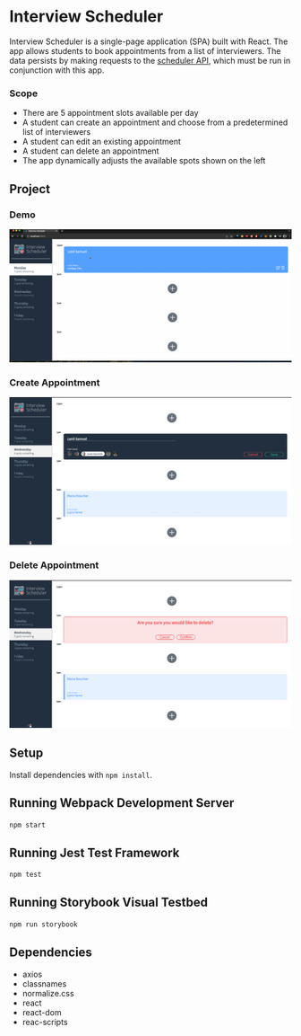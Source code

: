 # Interview Scheduler
Interview Scheduler is a single-page application (SPA) built with React. The app allows students to book appointments from a list of interviewers. The data persists by making requests to the [scheduler API](https://github.com/lenilsamuel/scheduler-api), which must be run in conjunction with this app. 

### Scope
* There are 5 appointment slots available per day
* A student can create an appointment and choose from a predetermined list of interviewers
* A student can edit an existing appointment
* A student can delete an appointment
* The app dynamically adjusts the available spots shown on the left

## Project
### Demo
!["Project Demo"](https://github.com/lenilsamuel/Interview-Scheduler/blob/master/screenshots/Scheduler.gif?raw=true)

### Create Appointment
!["Create Appointment"](https://github.com/lenilsamuel/Interview-Scheduler/blob/master/screenshots/Create-Appointment.png?raw=true)

### Delete Appointment
!["Delete Appointment"](https://github.com/lenilsamuel/Interview-Scheduler/blob/master/screenshots/Delete%20Appointment.png?raw=true)


## Setup

Install dependencies with `npm install`.

## Running Webpack Development Server

```sh
npm start
```

## Running Jest Test Framework

```sh
npm test
```

## Running Storybook Visual Testbed

```sh
npm run storybook
```
## Dependencies
* axios
* classnames
* normalize.css
* react
* react-dom
* reac-scripts